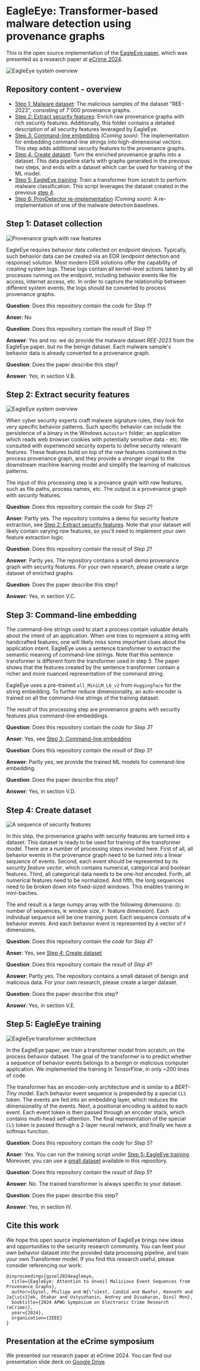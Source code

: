 # EagleEye: Transformer-based malware detection using provenance graphs

This is the open source implementation of the [EagleEye paper](https://arxiv.org/abs/2408.09217), which was presented as a research paper at [eCrime 2024](https://apwg.org/event/ecrime2024/).

![EagleEye system overview](figures/system_diagram_code_steps.png)

## Repository content - overview

* [Step 1: Malware dataset](./1-Malware-dataset): The malicious samples of the dataset "REE-2023", consisting of 7'000 provenance graphs.
* [Step 2: Extract security features](2-Security-features): Enrich raw provenance graphs with rich security features. Additionally, this folder contains a detailed description of all security features leveraged by EagleEye.
* [Step 3: Command-line embedding](3-Command-line-embedding) *(Coming soon)*: The implementation for embedding command-line strings into high-dimensional vectors. This step adds additional security features to the provenance graphs.
* [Step 4: Create dataset](4-Create-dataset): Turn the enriched provenance graphs into a dataset. This data pipeline starts with graphs generated in the previous two steps, and ends with a dataset which can be used for training of the ML model.
* [Step 5: EagleEye training](./5-EagleEye-training): Train a transformer from scratch to perform malware classification. This script leverages the dataset created in the previous [step 4](4-Create-dataset).
* [Step 6: ProvDetector re-implementation](6-ProvDetector) *(Coming soon)*: A re-implementation of one of the malware detection baselines.

## Step 1: Dataset collection

![Provenance graph with raw features](figures/provenance_graph_raw_features.png)

EagleEye requires behavior data collected on endpoint devices. Typically, such behavior data can be created via an EDR (endpoint detection and response) solution. Most modern EDR solutions offer the capability of creating system logs. These logs contain all kernel-level actions taken by all processes running on the endpoint, including behavior events like file access, internet access, etc. In order to capture the relationship between different system events, the logs should be converted to process provenance graphs.

**Question**: Does this repository contain the *code* for *Step 1*?

**Anser**: No

**Question**: Does this repository contain the *result* of *Step 1*?

**Answer**: Yes and no: we do provide the malware dataset *REE-2023* from the EagleEye paper, but no the benign dataset. Each malware sample's behavior data is already converted to a provenance graph.

**Question**: Does the paper describe this step?

**Answer**: Yes, in section V.B.

## Step 2: Extract security features

![EagleEye system overview](figures/provenance_graph_security_features.png)

When cyber security experts craft malware signature rules, they look for very specific behavior patterns. Such specific behavior can include the persistence of a binary in the Windows `Autostart` folder; an application which reads web browser cookies with potentially sensitive data - etc. We consulted with experienced security experts to define security relevant features. These features build on top of the *raw* features contained in the process provenance graph, and they provide a stronger singal to the downstream machine learning model and simplify the learning of malicious patterns.

The input of this processing step is a provance graph with *raw* features, such as file paths, process names, etc. The output is a provenance graph with *security* features.

**Question**: Does this repository contain the *code* for *Step 2*?

**Anser**: Partly yes. The repository contains a demo for security feature extraction, see [Step 2: Extract security features](2-Security-features). Note that your dataset will likely contain varying *raw* features, so you'll need to implement your own feature extraction logic.

**Question**: Does this repository contain the *result* of *Step 2*?

**Answer**: Partly yes. The repository contains a small demo provenance graph with security features. For your own research, please create a large dataset of enriched graphs.

**Question**: Does the paper describe this step?

**Answer**: Yes, in section V.C.

## Step 3: Command-line embedding

The command-line strings used to start a process contain valuable details about the intent of an application. When one tries to represent a string with handcrafted features, one will likely miss some important clues about the application intent. EagleEye uses a sentence transformer to extract the semantic meaning of command-line strings. Note that this sentence transformer is different from the transformer used in step 5. The paper shows that the features created by the sentence transformer contain a richer and more nuanced representation of the command string.

EagleEye uses a pre-trained `all_MiniLM_L6_v2` from `Huggingface` for the string embedding. To further reduce dimensionality, an auto-encoder is trained on all the command-line strings of the training dataset.

The result of this processing step are provenance graphs with security features plus command-line embeddings.

**Question**: Does this repository contain the *code* for *Step 3*?

**Anser**: Yes, see [Step 3: Command-line embedding](3-Command-line-embedding)

**Question**: Does this repository contain the *result* of *Step 3*?

**Answer**: Partly yes, we provide the trained ML models for command-line embedding.

**Question**: Does the paper describe this step?

**Answer**: Yes, in section V.D.

## Step 4: Create dataset

![A sequence of security features](figures/security_feature_sequence.png)

In this step, the provenance graphs with security features are turned into a dataset. This dataset is ready to be used for training of the transformer model. There are a number of processing steps invovled here. First of all, all behavior events in the provenance graph need to be turned into a linear sequence of events. Second, each event should be represented by its *security feature vector*, which contains numerical, categorical and boolean features. Third, all categorical data needs to be one-hot encoded. Forth, all numerical features need to be normalized. And fifth, the long sequences need to be broken down into fixed-sized windows. This enables training in mini-baches.

The end result is a large numpy array with the following dimensions: (`S`: number of sequences, `W`: window size, `F`: feature dimension). Each individual sequence will be one training point. Each sequence consists of `W` behavior events. And each behavior event is represented by a vector of `F` dimensions.

**Question**: Does this repository contain the *code* for *Step 4*?

**Anser**: Yes, see [Step 4: Create dataset](4-Create-dataset)

**Question**: Does this repository contain the *result* of *Step 4*?

**Answer**: Partly yes. The repository contains a small dataset of benign and malicious data. For your own research, please create a larger dataset.

**Question**: Does the paper describe this step?

**Answer**: Yes, in section V.E.

## Step 5: EagleEye training

![EagleEye transformer architecture](figures/transformer_architecture.png)

In the EagleEye paper, we train a transformer model from scratch, on the process behavior dataset. The goal of the transformer is to predict whether a sequence of behavior events belongs to a *benign* or *malicious* computer application. We implemented the training in *TensorFlow*, in only ~200 lines of code. 

The transformer has an encoder-only architecture and is similar to a *BERT-Tiny* model. Each behavior event sequence is prepended by a special `CLS` token. The events are fed into an embedding layer, which reduces the dimensionality of the events. Next, a positional encoding is added to each event. Each event token is then passed through an encoder stack, which contains multi-head self-attention. The final representation of the special `CLS` token is passed through a 2-layer neural network, and finally we have a softmax function.

**Question**: Does this repository contain the *code* for *Step 5*?

**Anser**: Yes. You can run the training script under [Step 5: EagleEye training](./5-EagleEye-training). Moreover, you can use a [small dataset](./4-Create-dataset/dataset.npz) available in this repository.

**Question**: Does this repository contain the *result* of *Step 5*?

**Answer**: No. The trained transformer is always specific to your dataset.

**Question**: Does the paper describe this step?

**Answer**: Yes, in section IV.

## Cite this work

We hope this open source implementation of EagleEye brings new ideas and opportunities to the security research community. You can feed your own behavior dataset into the provided data processing pipeline, and train your own Transformer model. If you find this research useful, please consider referencing our work:

```
@inproceedings{gysel2024eagleeye,
  title={EagleEye: Attention to Unveil Malicious Event Sequences from Provenance Graphs},
  author={Gysel, Philipp and W{\"u}est, Candid and Nwafor, Kenneth and Ja{\v{s}}ek, Otakar and Ustyuzhanin, Andrey and Divakaran, Dinil Mon},
  booktitle={2024 APWG Symposium on Electronic Crime Research (eCrime)},
  year={2024},
  organization={IEEE}
}
```

## Presentation at the eCrime symposium

We presented our research paper at eCrime 2024. You can find our presentation slide deck on [Google Drive](https://docs.google.com/presentation/d/1A4wdJlc1zMCmHiyUBqyCNDpH2EckyLpG/edit?usp=sharing&ouid=103946408468324257180&rtpof=true&sd=true).
